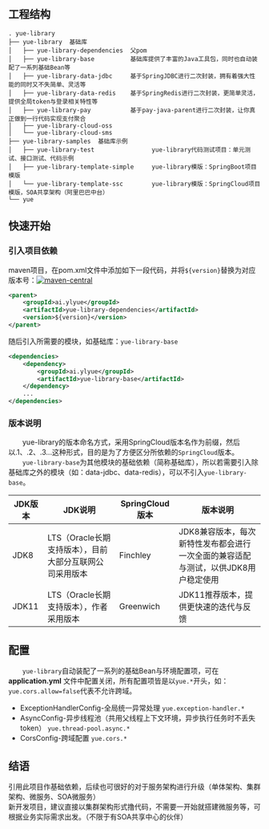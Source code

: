 ## 工程结构
```
. yue-library
├── yue-library  基础库
│   ├── yue-library-dependencies  父pom
│   ├── yue-library-base          基础库提供了丰富的Java工具包，同时也自动装配了一系列基础Bean等
│   ├── yue-library-data-jdbc     基于SpringJDBC进行二次封装，拥有着强大性能的同时又不失简单、灵活等
│   ├── yue-library-data-redis    基于SpringRedis进行二次封装，更简单灵活，提供全局token与登录相关特性等
│   ├── yue-library-pay           基于pay-java-parent进行二次封装，让你真正做到一行代码实现支付聚合
│   ├── yue-library-cloud-oss
│   └── yue-library-cloud-sms
├── yue-library-samples  基础库示例
│   ├── yue-library-test				yue-library代码测试项目：单元测试、接口测试、代码示例
│   ├── yue-library-template-simple		yue-library模版：SpringBoot项目模版
│   └── yue-library-template-ssc		yue-library模版：SpringCloud项目模版，SOA共享架构（阿里巴巴中台）
└── yue
```

## 快速开始
### 引入项目依赖
maven项目，在pom.xml文件中添加如下一段代码，并将`${version}`替换为对应版本号：[![maven-central](https://img.shields.io/maven-central/v/ai.ylyue/yue-library-dependencies.svg?label=Maven%20Central)](https://maven-badges.herokuapp.com/maven-central/ai.ylyue/yue-library-dependencies)
```xml
<parent>
	<groupId>ai.ylyue</groupId>
	<artifactId>yue-library-dependencies</artifactId>
	<version>${version}</version>
</parent>
```
随后引入所需要的模块，如基础库：`yue-library-base`
```xml
<dependencies>
	<dependency>
		<groupId>ai.ylyue</groupId>
		<artifactId>yue-library-base</artifactId>
	</dependency>
	...
</dependencies>
```

### 版本说明
　　yue-library的版本命名方式，采用SpringCloud版本名作为前缀，然后以.1、.2、.3...这种形式，目的是为了方便区分所依赖的`SpringCloud`版本。<br>
　　`yue-library-base`为其他模块的基础依赖（简称基础库），所以若需要引入除基础库之外的模块（如：data-jdbc、data-redis），可以不引入`yue-library-base`。

|JDK版本|JDK说明												|SpringCloud版本|版本说明																			|
|--		|--														|--				|--																					|
|JDK8	|LTS（Oracle长期支持版本），目前大部分互联网公司采用版本|Finchley		|JDK8兼容版本，每次新特性发布都会进行一次全面的兼容适配与测试，以供JDK8用户稳定使用	|
|JDK11	|LTS（Oracle长期支持版本），作者采用版本				|Greenwich		|JDK11推荐版本，提供更快速的迭代与反馈												|

## 配置
　　`yue-library`自动装配了一系列的基础Bean与环境配置项，可在 <b>application.yml</b> 文件中配置关闭，所有配置项皆是以`yue.*`开头，如：`yue.cors.allow=false`代表不允许跨域。
- ExceptionHandlerConfig-全局统一异常处理 `yue.exception-handler.*`
- AsyncConfig-异步线程池（共用父线程上下文环境，异步执行任务时不丢失token） `yue.thread-pool.async.*`
- CorsConfig-跨域配置 `yue.cors.*`

## 结语
引用此项目作基础依赖，后续也可很好的对于服务架构进行升级（单体架构、集群架构、微服务、SOA微服务）<br>
新开发项目，建议直接以集群架构形式撸代码，不需要一开始就搭建微服务等，可根据业务实际需求出发。（不限于有SOA共享中心的伙伴）